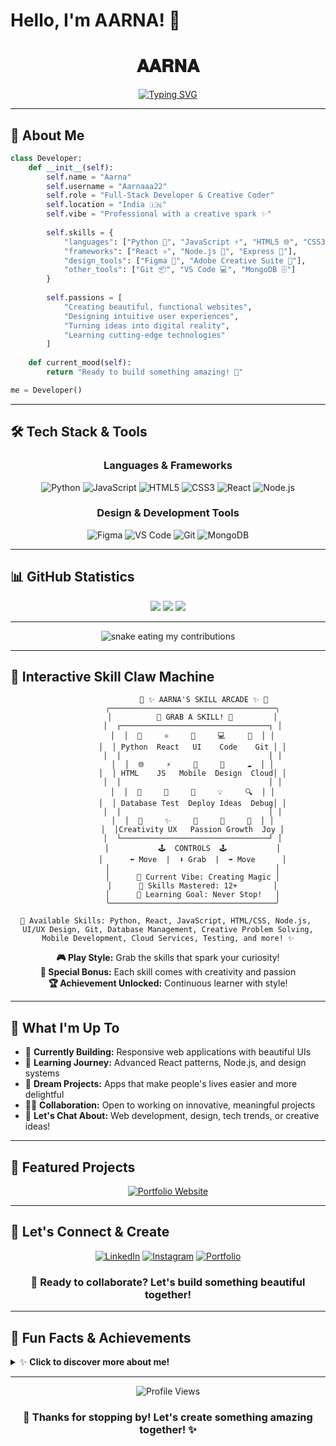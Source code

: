 # Hello, I'm AARNA! 👋

<div align="center">

# 𝐀𝐀𝐑𝐍𝐀

[![Typing SVG](https://readme-typing-svg.herokuapp.com?font=Fira+Code&size=26&duration=3000&pause=1000&color=FF69B4&center=true&vCenter=true&width=700&lines=Full-Stack+Developer+%F0%9F%92%BB;UI%2FUX+Enthusiast+%F0%9F%92%A1;Creative+Coder+%F0%9F%92%A8;Always+Learning+New+Things+%F0%9F%92%95)](https://git.io/typing-svg)

</div>

---

## 💫 About Me

```python
class Developer:
    def __init__(self):
        self.name = "Aarna"
        self.username = "Aarnaaa22"
        self.role = "Full-Stack Developer & Creative Coder"
        self.location = "India 🇮🇳"
        self.vibe = "Professional with a creative spark ✨"
        
        self.skills = {
            "languages": ["Python 🐍", "JavaScript ⚡", "HTML5 🌐", "CSS3 🎨"],
            "frameworks": ["React ⚛️", "Node.js 🚀", "Express 🔧"],
            "design_tools": ["Figma 🎨", "Adobe Creative Suite 💫"],
            "other_tools": ["Git 📦", "VS Code 💻", "MongoDB 🗄️"]
        }
        
        self.passions = [
            "Creating beautiful, functional websites",
            "Designing intuitive user experiences", 
            "Turning ideas into digital reality",
            "Learning cutting-edge technologies"
        ]
    
    def current_mood(self):
        return "Ready to build something amazing! 🌟"

me = Developer()
```

---

## 🛠️ Tech Stack & Tools

<div align="center">

### Languages & Frameworks
![Python](https://img.shields.io/badge/-Python-FF69B4?style=for-the-badge&logo=python&logoColor=white&labelColor=000)
![JavaScript](https://img.shields.io/badge/-JavaScript-FF1493?style=for-the-badge&logo=javascript&logoColor=white&labelColor=000)
![HTML5](https://img.shields.io/badge/-HTML5-FF69B4?style=for-the-badge&logo=html5&logoColor=white&labelColor=000)
![CSS3](https://img.shields.io/badge/-CSS3-FF1493?style=for-the-badge&logo=css3&logoColor=white&labelColor=000)
![React](https://img.shields.io/badge/-React-FF69B4?style=for-the-badge&logo=react&logoColor=white&labelColor=000)
![Node.js](https://img.shields.io/badge/-Node.js-FF1493?style=for-the-badge&logo=node.js&logoColor=white&labelColor=000)

### Design & Development Tools
![Figma](https://img.shields.io/badge/-Figma-FF69B4?style=for-the-badge&logo=figma&logoColor=white&labelColor=000)
![VS Code](https://img.shields.io/badge/-VS%20Code-FF1493?style=for-the-badge&logo=visual-studio-code&logoColor=white&labelColor=000)
![Git](https://img.shields.io/badge/-Git-FF69B4?style=for-the-badge&logo=git&logoColor=white&labelColor=000)
![MongoDB](https://img.shields.io/badge/-MongoDB-FF1493?style=for-the-badge&logo=mongodb&logoColor=white&labelColor=000)

</div>

---

## 📊 GitHub Statistics

<div align="center">

<img src="https://github-readme-stats.vercel.app/api?username=Aarnaaa22&show_icons=true&theme=radical&hide_border=true&count_private=true&custom_title=✨%20Aarna's%20Coding%20Journey" />

<img src="https://github-readme-stats.vercel.app/api/top-langs/?username=Aarnaaa22&layout=compact&theme=radical&hide_border=true&custom_title=💖%20Favorite%20Languages" />

<img src="https://github-readme-streak-stats.herokuapp.com/?user=Aarnaaa22&theme=radical&hide_border=true" />

</div>

---

<!-- GitHub Contribution Snake Animation -->
<div align="center">
  <img src="https://github.com/Aarnaaa22/Aarnaaa22/blob/output/github-contribution-grid-snake.svg" alt="snake eating my contributions" />
</div>

---

## 🎪 Interactive Skill Claw Machine

<div align="center">

```
                🎪 ✨ AARNA'S SKILL ARCADE ✨ 🎪
           ╭─────────────────────────────────────╮
           │          🌟 GRAB A SKILL! 🌟         │
           │  ┌─────────────────────────────────┐ │
           │  │  🐍     ⚛️     🎨     💻     🔧  │ │
           │  │ Python  React   UI    Code    Git │ │
           │  │                                 │ │
           │  │  🌐     ⚡     📱     💫     ☁️  │ │
           │  │ HTML    JS   Mobile  Design  Cloud│ │
           │  │                                 │ │
           │  │  💾     🎯     🚀     💡     🔍  │ │
           │  │ Database Test  Deploy Ideas  Debug│ │
           │  │                                 │ │
           │  │  🌸     ✨     💖     🦋     🌈  │ │
           │  │Creativity UX   Passion Growth  Joy │
           │  └─────────────────────────────────┘ │
           │           🕹️  CONTROLS  🕹️           │
           │      ⬅️ Move  |  ⬇️ Grab  |  ➡️ Move      │
           │                                     │
           │      💫 Current Vibe: Creating Magic │
           │      🎯 Skills Mastered: 12+        │
           │      🌟 Learning Goal: Never Stop!   │
           ╰─────────────────────────────────────╯

🎁 Available Skills: Python, React, JavaScript, HTML/CSS, Node.js, 
UI/UX Design, Git, Database Management, Creative Problem Solving,
Mobile Development, Cloud Services, Testing, and more! ✨
```

**🎮 Play Style:** Grab the skills that spark your curiosity!  
**💫 Special Bonus:** Each skill comes with creativity and passion  
**🏆 Achievement Unlocked:** Continuous learner with style!

</div>

---

## 🌟 What I'm Up To

- 🔮 **Currently Building:** Responsive web applications with beautiful UIs
- 🌱 **Learning Journey:** Advanced React patterns, Node.js, and design systems
- 💫 **Dream Projects:** Apps that make people's lives easier and more delightful  
- 👯‍♀️ **Collaboration:** Open to working on innovative, meaningful projects
- 💬 **Let's Chat About:** Web development, design, tech trends, or creative ideas!

---

## 🚀 Featured Projects

<div align="center">

[![Portfolio Website](https://github-readme-stats.vercel.app/api/pin/?username=Aarnaaa22&repo=Portfolio-Website&theme=radical&hide_border=true&title_color=FF69B4&icon_color=FF1493)](https://github.com/Aarnaaa22/Portfolio-Website)

</div>

---

## 💝 Let's Connect & Create

<div align="center">

[![LinkedIn](https://img.shields.io/badge/💼%20LinkedIn-Let's%20Network-FF69B4?style=for-the-badge&logo=linkedin&logoColor=white&labelColor=000)](https://www.linkedin.com/in/aarna-chopdekar-98b5141b0/)
[![Instagram](https://img.shields.io/badge/📸%20Instagram-Behind%20the%20Code-FF1493?style=for-the-badge&logo=instagram&logoColor=white&labelColor=000)](https://www.instagram.com/aarnachopdekar/)
[![Portfolio](https://img.shields.io/badge/🌐%20Portfolio-See%20My%20Work-FF69B4?style=for-the-badge&logo=google-chrome&logoColor=white&labelColor=000)](https://aarnaaa22.github.io/Portfolio-Website/)

### 💌 **Ready to collaborate?** Let's build something beautiful together!

</div>

---

## 🎉 Fun Facts & Achievements

<details>
<summary>✨ <strong>Click to discover more about me!</strong></summary>

### 🏆 **Personal Achievements**
- 🌟 Successfully balanced technical skills with creative design thinking  
- 💫 Completed multiple full-stack projects from concept to deployment
- 🎨 Developed an eye for user-friendly interfaces and smooth user experiences
- 📚 Committed to learning something new in tech every week

### 💖 **What Drives Me**
- **Philosophy:** "Good code should be functional AND beautiful"
- **Inspiration:** Creating digital experiences that genuinely help people
- **Goal:** Becoming a well-rounded developer who bridges tech and design
- **Motto:** "Code with purpose, design with heart" 💝

### 🌸 **When I'm Not Coding**
- 🎨 Exploring new design trends and UI inspiration
- 📚 Reading about emerging technologies and best practices  
- 🌱 Working on personal growth and skill development
- ☕ Enjoying a good cup of coffee while planning the next project

</details>

---

<div align="center">

![Profile Views](https://komarev.com/ghpvc/?username=Aarnaaa22&color=FF69B4&style=for-the-badge&label=Profile%20Visitors&labelColor=000)

### 🌟 **Thanks for stopping by! Let's create something amazing together!** ✨

</div>
